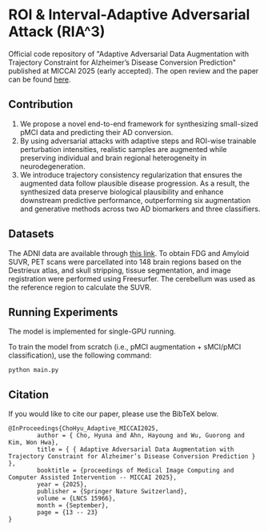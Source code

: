 # ROI & Interval-Adaptive Adversarial Attack (RIA^3)
Official code repository of "Adaptive Adversarial Data Augmentation with Trajectory Constraint for Alzheimer’s Disease Conversion Prediction" published at MICCAI 2025 (early accepted).
The open review and the paper can be found [here](https://papers.miccai.org/miccai-2025/0045-Paper2850.html).

## Contribution 
1) We propose a novel end-to-end framework for synthesizing small-sized pMCI data and predicting 
their AD conversion.
2) By using adversarial attacks with adaptive steps and ROI-wise trainable perturbation intensities, realistic samples are augmented while preserving individual and brain regional heterogeneity in neurodegeneration.
3) We introduce trajectory consistency regularization that ensures the augmented data follow plausible disease progression. 
As a result, the synthesized data preserve biological plausibility and enhance downstream predictive performance, outperforming six augmentation and generative methods across two AD biomarkers and three classifiers.

## Datasets
The ADNI data are available through [this link](https://adni.loni.usc.edu/).
To obtain FDG and Amyloid SUVR, PET scans were parcellated into 148 brain regions based on the Destrieux atlas, and skull stripping, tissue segmentation, and image registration were performed using Freesurfer.
The cerebellum was used as the reference region to calculate the SUVR.

## Running Experiments
The model is implemented for single-GPU running. 

To train the model from scratch (i.e., pMCI augmentation + sMCI/pMCI classification), use the following command:
```
python main.py 
```


## Citation
If you would like to cite our paper, please use the BibTeX below.

```
@InProceedings{ChoHyu_Adaptive_MICCAI2025,
        author = { Cho, Hyuna and Ahn, Hayoung and Wu, Guorong and Kim, Won Hwa},
        title = { { Adaptive Adversarial Data Augmentation with Trajectory Constraint for Alzheimer’s Disease Conversion Prediction } },
        booktitle = {proceedings of Medical Image Computing and Computer Assisted Intervention -- MICCAI 2025},
        year = {2025},
        publisher = {Springer Nature Switzerland},
        volume = {LNCS 15966},
        month = {September},
        page = {13 -- 23}
}
```

